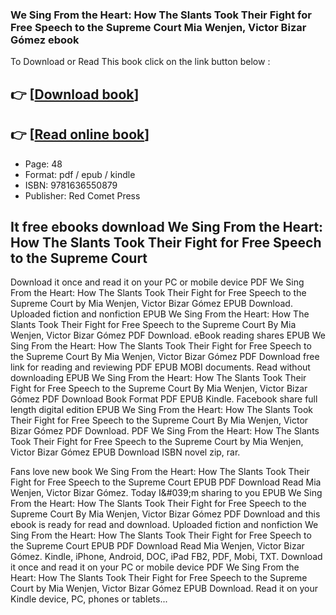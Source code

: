 ### We Sing From the Heart: How The Slants Took Their Fight for Free Speech to the Supreme Court Mia Wenjen, Victor Bizar Gómez ebook

To Download or Read This book click on the link button below :

## 👉  [**[Download book](http://ebooksharez.info/download.php?group=book&from=github.com&id=719067&lnk=1079 "Download book")**]

## 👉  [**[Read online book](http://ebooksharez.info/download.php?group=book&from=github.com&id=719067&lnk=1079 "Read online book")**]


* Page: 48
* Format: pdf / epub / kindle
* ISBN: 9781636550879
* Publisher: Red Comet Press



## It free ebooks download We Sing From the Heart: How The Slants Took Their Fight for Free Speech to the Supreme Court


Download it once and read it on your PC or mobile device PDF We Sing From the Heart: How The Slants Took Their Fight for Free Speech to the Supreme Court by Mia Wenjen, Victor Bizar Gómez EPUB Download. Uploaded fiction and nonfiction EPUB We Sing From the Heart: How The Slants Took Their Fight for Free Speech to the Supreme Court By Mia Wenjen, Victor Bizar Gómez PDF Download. eBook reading shares EPUB We Sing From the Heart: How The Slants Took Their Fight for Free Speech to the Supreme Court By Mia Wenjen, Victor Bizar Gómez PDF Download free link for reading and reviewing PDF EPUB MOBI documents. Read without downloading EPUB We Sing From the Heart: How The Slants Took Their Fight for Free Speech to the Supreme Court By Mia Wenjen, Victor Bizar Gómez PDF Download Book Format PDF EPUB Kindle. Facebook share full length digital edition EPUB We Sing From the Heart: How The Slants Took Their Fight for Free Speech to the Supreme Court By Mia Wenjen, Victor Bizar Gómez PDF Download. PDF We Sing From the Heart: How The Slants Took Their Fight for Free Speech to the Supreme Court by Mia Wenjen, Victor Bizar Gómez EPUB Download ISBN novel zip, rar.

Fans love new book We Sing From the Heart: How The Slants Took Their Fight for Free Speech to the Supreme Court EPUB PDF Download Read Mia Wenjen, Victor Bizar Gómez. Today I&amp;#039;m sharing to you EPUB We Sing From the Heart: How The Slants Took Their Fight for Free Speech to the Supreme Court By Mia Wenjen, Victor Bizar Gómez PDF Download and this ebook is ready for read and download. Uploaded fiction and nonfiction We Sing From the Heart: How The Slants Took Their Fight for Free Speech to the Supreme Court EPUB PDF Download Read Mia Wenjen, Victor Bizar Gómez. Kindle, iPhone, Android, DOC, iPad FB2, PDF, Mobi, TXT. Download it once and read it on your PC or mobile device PDF We Sing From the Heart: How The Slants Took Their Fight for Free Speech to the Supreme Court by Mia Wenjen, Victor Bizar Gómez EPUB Download. Read it on your Kindle device, PC, phones or tablets...





